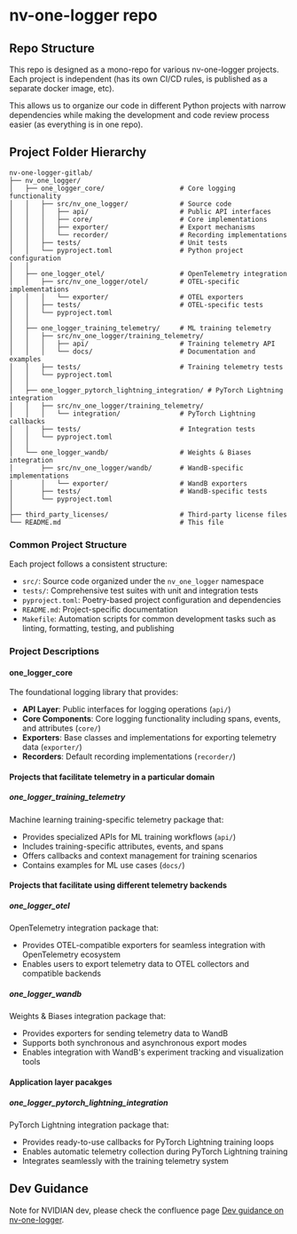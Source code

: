 # nv-one-logger repo

## Repo Structure

This repo is designed as a mono-repo for various nv-one-logger projects. Each project is independent (has its own CI/CD rules, is published as a separate docker image, etc).

This allows us to organize our code in different Python projects with narrow dependencies while making the development and code review process easier (as everything is in one repo).

## Project Folder Hierarchy

```
nv-one-logger-gitlab/
├── nv_one_logger/
│   ├── one_logger_core/                   # Core logging functionality
│   │   ├── src/nv_one_logger/             # Source code
│   │   │   ├── api/                       # Public API interfaces
│   │   │   ├── core/                      # Core implementations
│   │   │   ├── exporter/                  # Export mechanisms
│   │   │   └── recorder/                  # Recording implementations
│   │   ├── tests/                         # Unit tests
│   │   └── pyproject.toml                 # Python project configuration
│   │
│   ├── one_logger_otel/                   # OpenTelemetry integration
│   │   ├── src/nv_one_logger/otel/        # OTEL-specific implementations
│   │   │   └── exporter/                  # OTEL exporters
│   │   ├── tests/                         # OTEL-specific tests
│   │   └── pyproject.toml
│   │
│   ├── one_logger_training_telemetry/     # ML training telemetry
│   │   ├── src/nv_one_logger/training_telemetry/
│   │   │   ├── api/                       # Training telemetry API
│   │   │   └── docs/                      # Documentation and examples
│   │   ├── tests/                         # Training telemetry tests
│   │   └── pyproject.toml
│   │
│   ├── one_logger_pytorch_lightning_integration/ # PyTorch Lightning integration
│   │   ├── src/nv_one_logger/training_telemetry/
│   │   │   └── integration/               # PyTorch Lightning callbacks
│   │   ├── tests/                         # Integration tests
│   │   └── pyproject.toml
│   │
│   └── one_logger_wandb/                  # Weights & Biases integration
│       ├── src/nv_one_logger/wandb/       # WandB-specific implementations
│       │   └── exporter/                  # WandB exporters
│       ├── tests/                         # WandB-specific tests
│       └── pyproject.toml
│
├── third_party_licenses/                  # Third-party license files
└── README.md                              # This file
```

### Common Project Structure

Each project follows a consistent structure:
- `src/`: Source code organized under the `nv_one_logger` namespace
- `tests/`: Comprehensive test suites with unit and integration tests
- `pyproject.toml`: Poetry-based project configuration and dependencies
- `README.md`: Project-specific documentation
- `Makefile`: Automation scripts for common development tasks such as linting, formatting, testing, and publishing

### Project Descriptions

#### one_logger_core
The foundational logging library that provides:
- **API Layer**: Public interfaces for logging operations (`api/`)
- **Core Components**: Core logging functionality including spans, events, and attributes (`core/`)
- **Exporters**: Base classes and implementations for exporting telemetry data (`exporter/`)
- **Recorders**: Default recording implementations (`recorder/`)


#### Projects that facilitate telemetry in a particular domain

##### one_logger_training_telemetry
Machine learning training-specific telemetry package that:
- Provides specialized APIs for ML training workflows (`api/`)
- Includes training-specific attributes, events, and spans
- Offers callbacks and context management for training scenarios
- Contains examples for ML use cases (`docs/`)

#### Projects that facilitate using different telemetry backends

##### one_logger_otel
OpenTelemetry integration package that:
- Provides OTEL-compatible exporters for seamless integration with OpenTelemetry ecosystem
- Enables users to export telemetry data to OTEL collectors and compatible backends

##### one_logger_wandb
Weights & Biases integration package that:
- Provides exporters for sending telemetry data to WandB
- Supports both synchronous and asynchronous export modes
- Enables integration with WandB's experiment tracking and visualization tools

#### Application layer pacakges

##### one_logger_pytorch_lightning_integration
PyTorch Lightning integration package that:
- Provides ready-to-use callbacks for PyTorch Lightning training loops
- Enables automatic telemetry collection during PyTorch Lightning training
- Integrates seamlessly with the training telemetry system



## Dev Guidance

Note for NVIDIAN dev, please check the confluence page [Dev guidance on nv-one-logger](https://confluence.nvidia.com/display/MLWFO/Dev+guidance+on+nv-one-logger).
